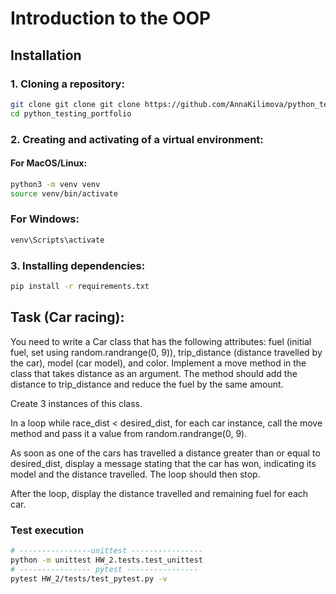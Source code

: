 # Introduction to the OOP
## Installation
### 1. Cloning a repository:
```bash
git clone git clone git clone https://github.com/AnnaKilimova/python_testing_portfolio.git
cd python_testing_portfolio
```
### 2. Creating and activating of a virtual environment:
#### For MacOS/Linux:
```bash
python3 -m venv venv
source venv/bin/activate    
```  
### For Windows:
```bash
venv\Scripts\activate    
```
### 3. Installing dependencies:
```bash
pip install -r requirements.txt    
```
## Task (Car racing):
You need to write a Car class that has the following attributes: fuel (initial fuel, set using random.randrange(0, 9)), trip_distance (distance travelled by the car), model (car model), and color. Implement a move method in the class that takes distance as an argument. The method should add the distance to trip_distance and reduce the fuel by the same amount.

Create 3 instances of this class.

In a loop while race_dist < desired_dist, for each car instance, call the move method and pass it a value from random.randrange(0, 9).

As soon as one of the cars has travelled a distance greater than or equal to desired_dist, display a message stating that the car has won, indicating its model and the distance travelled. The loop should then stop.

After the loop, display the distance travelled and remaining fuel for each car.
### Test execution
```bash
# ----------------unittest ----------------
python -m unittest HW_2.tests.test_unittest
# ---------------- pytest ----------------
pytest HW_2/tests/test_pytest.py -v  
```